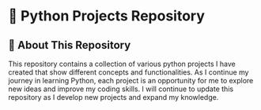 # 🚀 Python Projects Repository 
## 📌 About This Repository
This repository contains a collection of various python projects I have created that show different concepts and functionalities. 
As I continue my journey in learning Python, each project is an opportunity for me to explore new ideas and improve my coding skills. I will continue to update this repository as I develop new projects and expand my knowledge.


